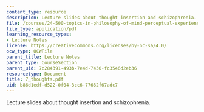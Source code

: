 ```yaml
---
content_type: resource
description: Lecture slides about thought insertion and schizophrenia.
file: /courses/24-500-topics-in-philosophy-of-mind-perceptual-experience-spring-2007/b86d1edfd5220f043cc677662f67adc7_7_thoughts.pdf
file_type: application/pdf
learning_resource_types:
- Lecture Notes
license: https://creativecommons.org/licenses/by-nc-sa/4.0/
ocw_type: OCWFile
parent_title: Lecture Notes
parent_type: CourseSection
parent_uid: 7c284391-493b-7e4d-7430-fc3546d2eb36
resourcetype: Document
title: 7_thoughts.pdf
uid: b86d1edf-d522-0f04-3cc6-77662f67adc7
---
```

Lecture slides about thought insertion and schizophrenia.